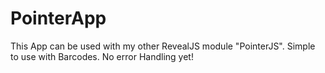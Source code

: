 # PointerApp
This App can be used with my other RevealJS module "PointerJS".
Simple to use with Barcodes.
No error Handling yet!
